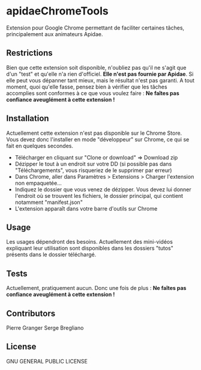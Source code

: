 # apidaeChromeTools

Extension pour Google Chrome permettant de faciliter certaines tâches, principalement aux animateurs Apidae.

## Restrictions

Bien que cette extension soit disponible, n'oubliez pas qu'il ne s'agit que d'un "test" et qu'elle n'a rien d'officiel.
**Elle n'est pas fournie par Apidae**.
Si elle peut vous dépanner tant mieux, mais le résultat n'est pas garanti. A tout moment, quoi qu'elle fasse, pensez bien à vérifier que les tâches accomplies sont conformes à ce que vous voulez faire : **Ne faîtes pas confiance aveuglément à cette extension !**

## Installation

Actuellement cette extension n'est pas disponible sur le Chrome Store. Vous devez donc l'installer en mode "développeur" sur Chrome, ce qui se fait en quelques secondes.

- Télécharger en cliquant sur "Clone or download" => Download zip
- Dézipper le tout à un endroit sur votre DD (si possible pas dans "Téléchargements", vous risqueriez de le supprimer par erreur)
- Dans Chrome, aller dans Paramètres > Extensions > Charger l'extension non empaquetée...
- Indiquez le dossier que vous venez de dézipper. Vous devez lui donner l'endroit où se trouvent les fichiers, le dossier principal, qui contient notamment "manifest.json"
- L'extension apparaît dans votre barre d'outils sur Chrome

## Usage

Les usages dépendront des besoins. Actuellement des mini-vidéos expliquant leur utilisation sont disponibles dans les dossiers "tutos" présents dans le dossier téléchargé.

## Tests

Actuellement, pratiquement aucun. Donc une fois de plus : **Ne faîtes pas confiance aveuglément à cette extension !**

## Contributors

Pierre Granger
Serge Bregliano

## License

GNU GENERAL PUBLIC LICENSE

